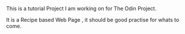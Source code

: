 This is a tutorial Project I am working on for The Odin Project.

It is a Recipe based Web Page , it should be good practise for whats to come.